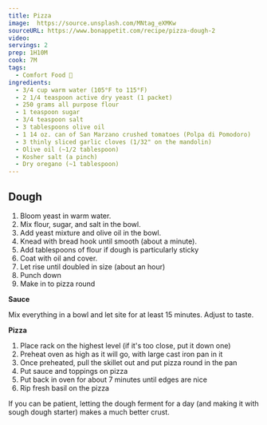 ```yaml
---
title: Pizza
image:  https://source.unsplash.com/MNtag_eXMKw
sourceURL: https://www.bonappetit.com/recipe/pizza-dough-2
video:
servings: 2
prep: 1H10M
cook: 7M
tags:
  - Comfort Food 🧸
ingredients:
  - 3/4 cup warm water (105°F to 115°F)
  - 2 1/4 teaspoon active dry yeast (1 packet)
  - 250 grams all purpose flour
  - 1 teaspoon sugar
  - 3/4 teaspoon salt
  - 3 tablespoons olive oil
  - 1 14 oz. can of San Marzano crushed tomatoes (Polpa di Pomodoro)
  - 3 thinly sliced garlic cloves (1/32" on the mandolin)
  - Olive oil (~1/2 tablespoon)
  - Kosher salt (a pinch)
  - Dry oregano (~1 tablespoon)
---
```


## Dough

1. Bloom yeast in warm water.
2. Mix flour, sugar, and salt in the bowl.
3. Add yeast mixture and olive oil in the bowl.
4. Knead with bread hook until smooth (about a minute).
5. Add tablespoons of flour if dough is particularly sticky
6. Coat with oil and cover.
7. Let rise until doubled in size (about an hour)
8. Punch down
9. Make in to pizza round

**Sauce**

Mix everything in a bowl and let site for at least 15 minutes. Adjust to taste.

**Pizza**

1. Place rack on the highest level (if it's too close, put it down one)
1. Preheat oven as high as it will go, with large cast iron pan in it
1. Once preheated, pull the skillet out and put pizza round in the pan
1. Put sauce and toppings on pizza
1. Put back in oven for about 7 minutes until edges are nice
1. Rip fresh basil on the pizza

If you can be patient, letting the dough ferment for a day (and making it with sough dough starter) makes a much better crust.
